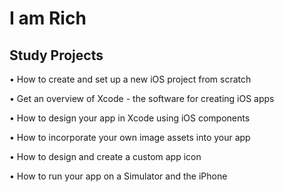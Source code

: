 # I am Rich

## Study Projects


• How to create and set up a new iOS project from scratch

• Get an overview of Xcode - the software for creating iOS apps

• How to design your app in Xcode using iOS components

• How to incorporate your own image assets into your app

• How to design and create a custom app icon

• How to run your app on a Simulator and the iPhone

